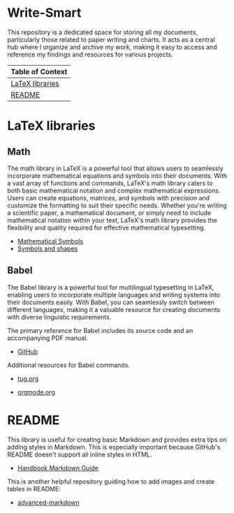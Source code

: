 # Write-Smart
This repository is a dedicated space for storing all my documents, particularly those related to paper writing and charts. 
It acts as a central hub where I organize and archive my work, making it easy to access and reference my findings and resources for various projects.

| Table of Context 	|
|---	|
| [LaTeX libraries](#LaTeX_libraries) 	|
| [README](#README) 	|

# LaTeX libraries

## Math
The math library in LaTeX is a powerful tool that allows users to seamlessly incorporate mathematical equations and symbols into their documents. With a vast array of functions and commands, LaTeX's math library caters to both basic mathematical notation and complex mathematical expressions. Users can create equations, matrices, and symbols with precision and customize the formatting to suit their specific needs. Whether you're writing a scientific paper, a mathematical document, or simply need to include mathematical notation within your text, LaTeX's math library provides the flexibility and quality required for effective mathematical typesetting.

- [Mathematical Symbols](https://www.cmor-faculty.rice.edu/~heinken/latex/symbols.pdf)
- [Symbols and shapes](https://www.math.uci.edu/~xiangwen/pdf/LaTeX-Math-Symbols.pdf)

## Babel
The Babel library is a powerful tool for multilingual typesetting in LaTeX, enabling users to incorporate multiple languages and writing systems into their documents easily. With Babel, you can seamlessly switch between different languages, making it a valuable resource for creating documents with diverse linguistic requirements.

 The primary reference for Babel includes its source code and an accompanying PDF manual.

- [GitHub](https://github.com/latex3/babel/tree/main)

Additional resources for Babel commands.

- [tug.org](https://tug.org/pipermail/tex-live-commits/2017-November/004395.html)

- [orgmode.org](https://orgmode.org/manual/LaTeX-header-and-sectioning.html)

# README

This library is useful for creating basic Markdown and provides extra tips on adding styles in Markdown. This is especially important because GitHub's README doesn't support all inline styles in HTML.
 - [Handbook Markdown Guide](https://about.gitlab.com/handbook/markdown-guide/Handbook%20Markdown%20Guide)

This is another helpful repository guiding how to add images and create tables in README: 
- [advanced-markdown](https://github.com/DavidWells/advanced-markdown)
